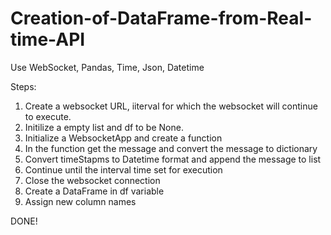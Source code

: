 # Creation-of-DataFrame-from-Real-time-API

Use WebSocket, Pandas, Time, Json, Datetime

Steps:
1. Create a websocket URL, iiterval for which the websocket will continue to execute.
2. Initilize a empty list and df to be None.
3. Initialize a WebsocketApp and create a function
4. In the function get the message and convert the message to dictionary
5. Convert timeStapms to Datetime format and append the message to list
6. Continue until the interval time set for execution
7. Close the websocket connection
8. Create a DataFrame in df variable
9. Assign new column names

DONE!
